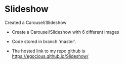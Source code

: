 # Slideshow
Created a Carousel/Slideshow

- Create a Carousel/Slideshow with 6 different images

- Code stored in branch 'master'.

- The hosted link to my repo github is https://egocious.github.io/Slideshow/
